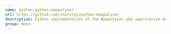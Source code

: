 ```yaml
---
name: python-python-wappalyzer
url: https://github.com/chorsley/python-Wappalyzer
description: Python implementation of the Wappalyzer web application detection utility.
group: None
---
```


